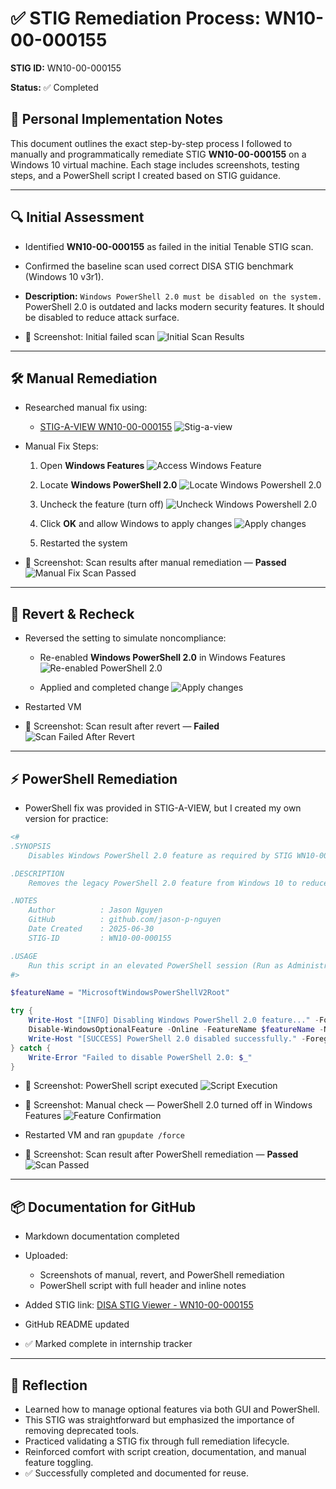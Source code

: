 # ✅ STIG Remediation Process: WN10-00-000155

**STIG ID:** WN10-00-000155

**Status:** ✅ Completed

## 🧾 Personal Implementation Notes

This document outlines the exact step-by-step process I followed to manually and programmatically remediate STIG **WN10-00-000155** on a Windows 10 virtual machine. Each stage includes screenshots, testing steps, and a PowerShell script I created based on STIG guidance.

---

## 🔍 Initial Assessment

* Identified **WN10-00-000155** as failed in the initial Tenable STIG scan.

* Confirmed the baseline scan used correct DISA STIG benchmark (Windows 10 v3r1).

* **Description:**
  `Windows PowerShell 2.0 must be disabled on the system.`
  PowerShell 2.0 is outdated and lacks modern security features. It should be disabled to reduce attack surface.

* 📸 Screenshot: Initial failed scan
  ![Initial Scan Results](screenshots/1_Initial_scan_results.png)

---

## 🛠 Manual Remediation

* Researched manual fix using:

  * [STIG-A-VIEW WN10-00-000155](https://stigaview.com/products/win10/v3r1/WN10-00-000155/)
    ![Stig-a-view](screenshots/2_STIG-A-VIEW.png)

* Manual Fix Steps:

  1. Open **Windows Features**
  ![Access Windows Feature](screenshots/3_Access_Windows_Features.png)

  2. Locate **Windows PowerShell 2.0**
  ![Locate Windows Powershell 2.0](screenshots/4_Windows_Features.png)
  
  3. Uncheck the feature (turn off)
  ![Uncheck Windows Powershell 2.0](screenshots/5_Uncheck_Powershell_2.0.png) 
     
  4. Click **OK** and allow Windows to apply changes
  ![Apply changes](screenshots/6_Apply_changes.png) 
  
  5. Restarted the system 

* 📸 Screenshot: Scan results after manual remediation — **Passed**
  ![Manual Fix Scan Passed](screenshots/7_Manual_Fix_Scan_Results.png)

---

## 🔁 Revert & Recheck

* Reversed the setting to simulate noncompliance:

  * Re-enabled **Windows PowerShell 2.0** in Windows Features
  ![Re-enabled PowerShell 2.0](screenshots/8_re-enabled_Powershell_2.0.png)

  * Applied and completed change
  ![Apply changes](screenshots/9_Apply_changes.png)

* Restarted VM

* 📸 Screenshot: Scan result after revert — **Failed**
  ![Scan Failed After Revert](screenshots/10_Revert_fix_scan_results.png)

---

## ⚡ PowerShell Remediation

* PowerShell fix was provided in STIG-A-VIEW, but I created my own version for practice:

```powershell
<#
.SYNOPSIS
    Disables Windows PowerShell 2.0 feature as required by STIG WN10-00-000155.

.DESCRIPTION
    Removes the legacy PowerShell 2.0 feature from Windows 10 to reduce security risks.

.NOTES
    Author          : Jason Nguyen  
    GitHub          : github.com/jason-p-nguyen  
    Date Created    : 2025-06-30  
    STIG-ID         : WN10-00-000155

.USAGE
    Run this script in an elevated PowerShell session (Run as Administrator)
#>

$featureName = "MicrosoftWindowsPowerShellV2Root"

try {
    Write-Host "[INFO] Disabling Windows PowerShell 2.0 feature..." -ForegroundColor Cyan
    Disable-WindowsOptionalFeature -Online -FeatureName $featureName -NoRestart -ErrorAction Stop
    Write-Host "[SUCCESS] PowerShell 2.0 disabled successfully." -ForegroundColor Green
} catch {
    Write-Error "Failed to disable PowerShell 2.0: $_"
}
```

* 📸 Screenshot: PowerShell script executed
  ![Script Execution](screenshots/7_PS_Script_Execution.png)

* 📸 Screenshot: Manual check — PowerShell 2.0 turned off in Windows Features
  ![Feature Confirmation](screenshots/8_Feature_Confirmed_Off.png)

* Restarted VM and ran `gpupdate /force`

* 📸 Screenshot: Scan result after PowerShell remediation — **Passed**
  ![Scan Passed](screenshots/9_PowerShell_Fix_Scan_Result.png)

---

## 📦 Documentation for GitHub

* Markdown documentation completed
* Uploaded:

  * Screenshots of manual, revert, and PowerShell remediation
  * PowerShell script with full header and inline notes
* Added STIG link:
  [DISA STIG Viewer - WN10-00-000155](https://stigaview.com/products/win10/v3r1/WN10-00-000155/)
* GitHub README updated
* ✅ Marked complete in internship tracker

---

## 🧠 Reflection

* Learned how to manage optional features via both GUI and PowerShell.
* This STIG was straightforward but emphasized the importance of removing deprecated tools.
* Practiced validating a STIG fix through full remediation lifecycle.
* Reinforced comfort with script creation, documentation, and manual feature toggling.
* ✅ Successfully completed and documented for reuse.
